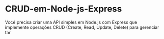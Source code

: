 # CRUD-em-Node-js-Express
Você precisa criar uma API simples em Node.js com Express que implemente operações CRUD (Create, Read, Update, Delete) para gerenciar tar 


